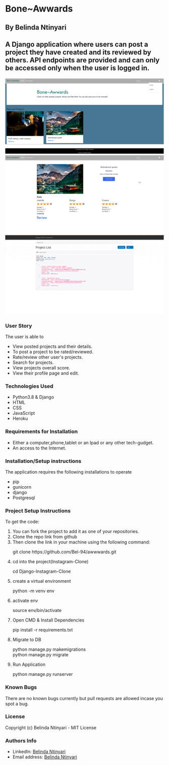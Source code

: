 <h1>Bone~Awwards</h1>

<h2>By Belinda Ntinyari<h2>

<p>A Django application where users can post a project they have created and its reviewed by others. API endpoints are provided and can only be accessed only when the user is logged in.</p>
<img src="static/img/Screenshot from 2022-06-15 11-24-24.png">
<img src="static/img/Screenshot from 2022-06-15 11-19-12.png">
<img src="static/img/Screenshot from 2022-06-15 23-11-47.png">


<h3>User Story</h3>
<p>The user is able to</p>

<ul>
    <li>View posted projects and their details.</li>
    <li>To post a project to be rated/reviewed.</li>
    <li>Rate/review other user's projects. </li>
    <li>Search for projects. </li>
    <li>View projects overall score.</li>
    <li>View their profile page and edit.</li>
</ul>

<h3>Technologies Used</h3>
<ul>
    <li>Python3.8 & Django</li>
    <li>HTML</li>
    <li>CSS</li>
    <li>JavaScript</li>
    <li>Heroku</li>
</ul>

<h3>Requirements for Installation</h3>
<ul>
    <li>
    Either a computer,phone,tablet or an Ipad or any other tech-gudget. </li>
    <li>An access to the Internet.</li>
</ul>

<h3>Installation/Setup instructions</h3>
<p>The application requires the following installations to operate</p>
<ul>
    <li>pip</li>
    <li>gunicorn</li>
    <li>django</li>
    <li>Postgresql</li>

</ul>

<h3>Project Setup Instructions</h3>
To get the code:
<ol>
    <li>You can fork the project to add it as one of your repositories.
    <li>Clone the repo link from github</li>
    <li>Then clone the link in your machine using the following command: 
    <p>git clone https://github.com/Bel-94/awwwards.git</p>
    </li>
    <li>cd into the project(Instagram-Clone)<p>cd Django-Instagram-Clone</li>
    <li>create a virtual environment<p>python -m venv env</p></li>
    <li>activate env<p>source env/bin/activate</p></li>
    <li>Open CMD & Install Dependencies<p>pip install -r requirements.txt</p></li>
    <li>Migrate to DB<p>python manage.py makemigrations<br>python manage.py migrate</p></li>
    <li>Run Application<p>python manage.py runserver</p></li>
</ol>

<h3>Known Bugs</h3>
<p>There are no known bugs currently but pull requests are allowed incase you spot a bug.</p>

<h3>License</h3>
<p>Copyright (c) Belinda Ntinyari - MIT License</p>

<h3>Authors Info</h3>
<ul>
    <li>LinkedIn: <a href="https://www.linkedin.com/in/belinda-ntinyari-3843a81b5/">Belinda Ntinyari</a>
    <li>Email address: <a href="ntinyaribelinda@gmail.com">Belinda Ntinyari</a>
</ul>
